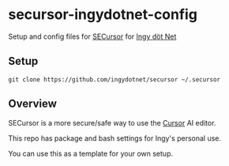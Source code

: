 secursor-ingydotnet-config
==========================

Setup and config files for [SECursor](https://github.com/ingydotnet/secursor)
for [Ingy döt Net](https://github.com/ingydotnet)


## Setup

```
git clone https://github.com/ingydotnet/secursor ~/.secursor
```


## Overview

SECursor is a more secure/safe way to use the [Cursor](https://www.cursor.com/)
AI editor.

This repo has package and bash settings for Ingy's personal use.

You can use this as a template for your own setup.
